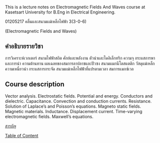 This is a lecture notes on Electromagnetic Fields And Waves course at Kasetsart University for B.Eng in Electrical Engineering.

01205217 คลื่นและสนามแม่เหล็กไฟฟ้า 3(3-0-6)

(Electromagnetic Fields and Waves)

## คำอธิบายรายวิชา

การวิเคราะห์เวกเตอร์ สนามไฟฟ้าสถิต ศักย์และพลังงาน ตัวนำและไดอิเล็กทริก ความจุ กระแสการพาและการนำ ความต้านทาน ผลเฉลยของสมการลาปลาซและปัวซง สนามแมกนีโตสแตติก วัสดุแม่เหล็ก ความเหนี่ยวนำ กระแสการกระจัด สนามแม่เหล็กไฟฟ้าที่แปรตามเวลา สมการแมกซ์เวล

## Course description

Vector analysis. Electrostatic fields. Potential and energy. Conductors and dielectric. Capacitance. Convection and conduction currents. Resistance. Solution of Laplace’s and Poisson’s equations. Magneto static fields. Magnetic materials. Inductance. Displacement current. Time-varying electromagnetic fields. Maxwell’s equations.

[สารบัญ](contents/contentTH.md)

[Table of Content](contents/contentEN.md)
